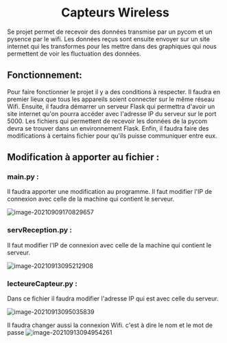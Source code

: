 <h1 align=center>Capteurs Wireless</h1>



Se projet permet de recevoir des données transmise par un pycom et un pysence par le wifi. Les données reçus sont ensuite envoyer sur un site internet qui les transformes pour les mettre dans des graphiques qui nous permettent de voir les fluctuation des données.



## Fonctionnement:

Pour faire fonctionner le projet il y a des conditions à respecter. Il faudra en premier lieux que tous les appareils soient connecter sur le même réseau Wifi. Ensuite, il faudra démarrer un serveur Flask qui permettra d'avoir un site internet qu'on pourra accéder avec l'adresse IP du serveur sur le port 5000. Les fichiers qui permettent de recevoir les données de la pycom devra se trouver dans un environnement Flask. Enfin, il faudra faire des modifications à  certains fichier pour qu'ils puisse communiquer entre eux.



## Modification à apporter au fichier :

### main.py :

Il faudra apporter une modification au programme. Il faut modifier l'IP de connexion avec celle de la machine qui contient le serveur.

![image-20210909170829657](C:\Users\Admin\AppData\Roaming\Typora\typora-user-images\image-20210909170829657.png)



### servReception.py :

Il faut modifier l'IP de connexion avec celle de la machine qui contient le serveur.

![image-20210913095212908](C:\Users\Admin\AppData\Roaming\Typora\typora-user-images\image-20210913095212908.png)



### lecteureCapteur.py :

Dans ce fichier il faudra modifier l'adresse IP qui est avec celle du serveur.

![image-20210913095035839](C:\Users\Admin\AppData\Roaming\Typora\typora-user-images\image-20210913095035839.png)

Il faudra changer aussi la connexion Wifi. c'est à dire le nom et le mot de passe ![image-20210913094954261](C:\Users\Admin\AppData\Roaming\Typora\typora-user-images\image-20210913094954261.png)
